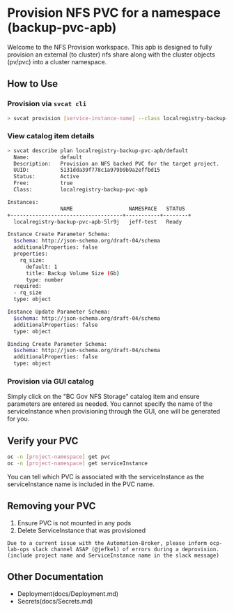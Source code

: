 # Provision NFS PVC for a namespace (backup-pvc-apb)

Welcome to the NFS Provision workspace.  This apb is designed to fully provision an external (to cluster) nfs share along with the cluster objects (pv/pvc) into a cluster namespace.

## How to Use

### Provision via `svcat cli`

``` bash
> svcat provision [service-instance-name] --class localregistry-backup-pvc-apb --plan default --params-json '{"rq_size":[size-in-Gb]}' -n [project-namespace]
```

### View catalog item details

``` bash
> svcat describe plan localregistry-backup-pvc-apb/default
  Name:          default
  Description:   Provision an NFS backed PVC for the target project.  
  UUID:          5131dda39f778c1a979b9b9a2effbd15
  Status:        Active
  Free:          true
  Class:         localregistry-backup-pvc-apb

Instances:
                 NAME                  NAMESPACE   STATUS  
+------------------------------------+-----------+--------+
  localregistry-backup-pvc-apb-5lr9j   jeff-test   Ready

Instance Create Parameter Schema:
  $schema: http://json-schema.org/draft-04/schema
  additionalProperties: false
  properties:
    rq_size:
      default: 1
      title: Backup Volume Size (Gb)
      type: number
  required:
  - rq_size
  type: object

Instance Update Parameter Schema:
  $schema: http://json-schema.org/draft-04/schema
  additionalProperties: false
  type: object

Binding Create Parameter Schema:
  $schema: http://json-schema.org/draft-04/schema
  additionalProperties: false
  type: object
```

### Provision via GUI catalog

Simply click on the "BC Gov NFS Storage" catalog item and ensure parameters are entered as needed.  You cannot specify the name of the serviceInstance when provisioning through the GUI, one will be generated for you.

## Verify your PVC

```bash
oc -n [project-namespace] get pvc
oc -n [project-namespace] get serviceInstance
```

You can tell which PVC is associated with the serviceInstance as the serviceInstance name is included in the PVC name.

## Removing your PVC

1. Ensure PVC is not mounted in any pods
2. Delete ServiceInstance that was provisioned

`Due to a current issue with the Automation-Broker, please inform ocp-lab-ops slack channel ASAP (@jefkel) of errors during a deprovision.  (include project name and ServiceInstance name in the slack message)`

## Other Documentation

- Deployment(docs/Deployment.md)
- Secrets(docs/Secrets.md)
